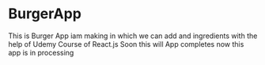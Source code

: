 # BurgerApp

This is Burger App iam making in which we can add and ingredients with the help of Udemy Course of React.js Soon this will App completes now this app is in processing 
